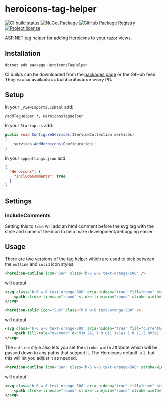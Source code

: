 # heroicons-tag-helper

[![CI build status](https://github.com/xt0rted/heroicons-tag-helper/workflows/CI/badge.svg)](https://github.com/xt0rted/heroicons-tag-helper/actions?query=workflow%3ACI)
[![NuGet Package](https://img.shields.io/nuget/v/HeroiconsTagHelper?logo=nuget)](https://www.nuget.org/packages/HeroiconsTagHelper)
[![GitHub Package Registry](https://img.shields.io/badge/github-package_registry-yellow?logo=nuget)](https://nuget.pkg.github.com/xt0rted/index.json)
[![Project license](https://img.shields.io/github/license/xt0rted/heroicons-tag-helper)](LICENSE)

ASP.NET tag helper for adding [Heroicons](https://heroicons.com/) to your razor views.

## Installation

```terminal
dotnet add package HeroiconsTagHelper
```

CI builds can be downloaded from the [packages page](https://github.com/xt0rted/heroicons-tag-helper/packages/473445) or the GitHub feed.
They're also available as build artifacts on every PR.

## Setup

In your `_ViewImports.cshtml` add:

```html
@addTagHelper *, HeroiconsTagHelper
```

In your `Startup.cs` add:

```csharp
public void ConfigureServices(IServiceCollection services)
{
    services.AddHeroicons(Configuration);
}
```

In your `appsettings.json` add:

```json
{
  "Heroicons": {
    "IncludeComments": true
  }
}
```

## Settings

### IncludeComments

Setting this to `true` will add an html comment before the svg tag with the style and name of the icon to help make development/debugging easier.

## Usage

There are two versions of the tag helper which are used to pick between the `outline` and `solid` icon styles.

```html
<heroicon-outline icon="Sun" class="h-6 w-6 text-orange-500" />
```

will output

```xml
<svg class="h-6 w-6 text-orange-500" aria-hidden="true" fill="none" stroke="currentColor" viewBox="0 0 24 24">
    <path stroke-linecap="round" stroke-linejoin="round" stroke-width="2" d="M12 3v1m0 16v1m9-9h-1M4 12H3m15.364 6.364l-.707-.707M6.343 6.343l-.707-.707m12.728 0l-.707.707M6.343 17.657l-.707.707M16 12a4 4 0 11-8 0 4 4 0 018 0z" />
</svg>
```

```html
<heroicon-solid icon="Sun" class="h-6 w-6 text-orange-500" />
```

will output

```xml
<svg class="h-6 w-6 text-orange-500" aria-hidden="true" fill="currentColor" viewBox="0 0 20 20">
    <path fill-rule="evenodd" d="M10 2a1 1 0 011 1v1a1 1 0 11-2 0V3a1 1 0 011-1zm4 8a4 4 0 11-8 0 4 4 0 018 0zm-.464 4.95l.707.707a1 1 0 001.414-1.414l-.707-.707a1 1 0 00-1.414 1.414zm2.12-10.607a1 1 0 010 1.414l-.706.707a1 1 0 11-1.414-1.414l.707-.707a1 1 0 011.414 0zM17 11a1 1 0 100-2h-1a1 1 0 100 2h1zm-7 4a1 1 0 011 1v1a1 1 0 11-2 0v-1a1 1 0 011-1zM5.05 6.464A1 1 0 106.465 5.05l-.708-.707a1 1 0 00-1.414 1.414l.707.707zm1.414 8.486l-.707.707a1 1 0 01-1.414-1.414l.707-.707a1 1 0 011.414 1.414zM4 11a1 1 0 100-2H3a1 1 0 000 2h1z" clip-rule="evenodd" />
</svg>
```

The `outline` style also lets you set the `stroke-width` attribute which will be passed down to any paths that support it.
The Heroicons default is `2`, but this will let you adjust it as needed.

```html
<heroicon-outline icon="Sun" class="h-6 w-6 text-orange-500" stroke-width="1" />
```

will output

```xml
<svg class="h-6 w-6 text-orange-500" aria-hidden="true" fill="none" stroke="currentColor" viewBox="0 0 24 24">
    <path stroke-linecap="round" stroke-linejoin="round" stroke-width="1" d="M12 3v1m0 16v1m9-9h-1M4 12H3m15.364 6.364l-.707-.707M6.343 6.343l-.707-.707m12.728 0l-.707.707M6.343 17.657l-.707.707M16 12a4 4 0 11-8 0 4 4 0 018 0z" />
</svg>
```
